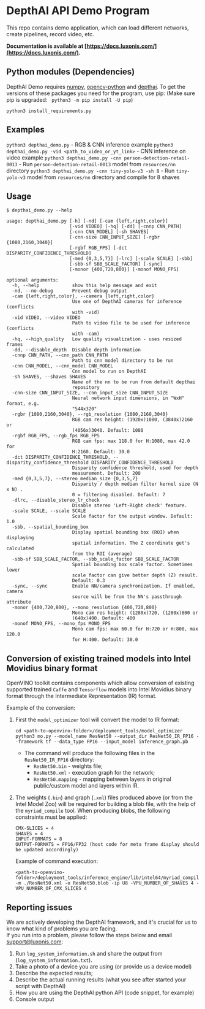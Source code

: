 # DepthAI API Demo Program

This repo contains demo application, which can load different networks, create pipelines, record video, etc.

__Documentation is available at [https://docs.luxonis.com/](https://docs.luxonis.com/).__

## Python modules (Dependencies)

DepthAI Demo requires [numpy](https://numpy.org/), [opencv-python](https://pypi.org/project/opencv-python/) and [depthai](https://github.com/luxonis/depthai-python). 
To get the versions of these packages you need for the program, use pip: (Make sure pip is upgraded: ` python3 -m pip install -U pip`)
```
python3 install_requirements.py
```

## Examples

`python3 depthai_demo.py` - RGB & CNN inference example
`python3 depthai_demo.py -vid <path_to_video_or_yt_link>` - CNN inference on video example
`python3 depthai_demo.py -cnn person-detection-retail-0013` - Run `person-detection-retail-0013` model from `resources/nn` directory
`python3 depthai_demo.py -cnn tiny-yolo-v3 -sh 8` - Run `tiny-yolo-v3` model from `resources/nn` directory and compile for 8 shaves

## Usage

```
$ depthai_demo.py --help

usage: depthai_demo.py [-h] [-nd] [-cam {left,right,color}]
                       [-vid VIDEO] [-hq] [-dd] [-cnnp CNN_PATH]
                       [-cnn CNN_MODEL] [-sh SHAVES]
                       [-cnn-size CNN_INPUT_SIZE] [-rgbr {1080,2160,3040}]
                       [-rgbf RGB_FPS] [-dct DISPARITY_CONFIDENCE_THRESHOLD]
                       [-med {0,3,5,7}] [-lrc] [-scale SCALE] [-sbb]
                       [-sbb-sf SBB_SCALE_FACTOR] [-sync]
                       [-monor {400,720,800}] [-monof MONO_FPS]

optional arguments:
  -h, --help            show this help message and exit
  -nd, --no-debug       Prevent debug output
  -cam {left,right,color}, --camera {left,right,color}
                        Use one of DepthAI cameras for inference (conflicts
                        with -vid)
  -vid VIDEO, --video VIDEO
                        Path to video file to be used for inference (conflicts
                        with -cam)
  -hq, --high_quality   Low quality visualization - uses resized frames
  -dd, --disable_depth  Disable depth information
  -cnnp CNN_PATH, --cnn_path CNN_PATH
                        Path to cnn model directory to be run
  -cnn CNN_MODEL, --cnn_model CNN_MODEL
                        Cnn model to run on DepthAI
  -sh SHAVES, --shaves SHAVES
                        Name of the nn to be run from default depthai
                        repository
  -cnn-size CNN_INPUT_SIZE, --cnn_input_size CNN_INPUT_SIZE
                        Neural network input dimensions, in "WxH" format, e.g.
                        "544x320"
  -rgbr {1080,2160,3040}, --rgb_resolution {1080,2160,3040}
                        RGB cam res height: (1920x)1080, (3840x)2160 or
                        (4056x)3040. Default: 1080
  -rgbf RGB_FPS, --rgb_fps RGB_FPS
                        RGB cam fps: max 118.0 for H:1080, max 42.0 for
                        H:2160. Default: 30.0
  -dct DISPARITY_CONFIDENCE_THRESHOLD, --disparity_confidence_threshold DISPARITY_CONFIDENCE_THRESHOLD
                        Disparity confidence threshold, used for depth
                        measurement. Default: 200
  -med {0,3,5,7}, --stereo_median_size {0,3,5,7}
                        Disparity / depth median filter kernel size (N x N) .
                        0 = filtering disabled. Default: 7
  -dlrc, --disable_stereo_lr_check
                        Disable stereo 'Left-Right check' feature.
  -scale SCALE, --scale SCALE
                        Scale factor for the output window. Default: 1.0
  -sbb, --spatial_bounding_box
                        Display spatial bounding box (ROI) when displaying
                        spatial information. The Z coordinate get's calculated
                        from the ROI (average)
  -sbb-sf SBB_SCALE_FACTOR, --sbb_scale_factor SBB_SCALE_FACTOR
                        Spatial bounding box scale factor. Sometimes lower
                        scale factor can give better depth (Z) result.
                        Default: 0.3
  -sync, --sync         Enable NN/camera synchronization. If enabled, camera
                        source will be from the NN's passthrough attribute
  -monor {400,720,800}, --mono_resolution {400,720,800}
                        Mono cam res height: (1280x)720, (1280x)800 or
                        (640x)400. Default: 400
  -monof MONO_FPS, --mono_fps MONO_FPS
                        Mono cam fps: max 60.0 for H:720 or H:800, max 120.0
                        for H:400. Default: 30.0

```


## Conversion of existing trained models into Intel Movidius binary format

OpenVINO toolkit contains components which allow conversion of existing supported trained `Caffe` and `Tensorflow` models into Intel Movidius binary format through the Intermediate Representation (IR) format.

Example of the conversion:
1. First the `model_optimizer` tool will convert the model to IR format:  

       cd <path-to-openvino-folder>/deployment_tools/model_optimizer
       python3 mo.py --model_name ResNet50 --output_dir ResNet50_IR_FP16 --framework tf --data_type FP16 --input_model inference_graph.pb

    - The command will produce the following files in the `ResNet50_IR_FP16` directory:
        - `ResNet50.bin` - weights file;
        - `ResNet50.xml` - execution graph for the network;
        - `ResNet50.mapping` - mapping between layers in original public/custom model and layers within IR.
2. The weights (`.bin`) and graph (`.xml`) files produced above (or from the Intel Model Zoo) will be required for building a blob file,
with the help of the `myriad_compile` tool. When producing blobs, the following constraints must be applied:

       CMX-SLICES = 4 
       SHAVES = 4 
       INPUT-FORMATS = 8 
       OUTPUT-FORMATS = FP16/FP32 (host code for meta frame display should be updated accordingly)

    Example of command execution:

       <path-to-openvino-folder>/deployment_tools/inference_engine/lib/intel64/myriad_compile -m ./ResNet50.xml -o ResNet50.blob -ip U8 -VPU_NUMBER_OF_SHAVES 4 -VPU_NUMBER_OF_CMX_SLICES 4

## Reporting issues

We are actively developing the DepthAI framework, and it's crucial for us to know what kind of problems you are facing.  
If you run into a problem, please follow the steps below and email support@luxonis.com: 

1. Run `log_system_information.sh` and share the output from (`log_system_information.txt`).
2. Take a photo of a device you are using (or provide us a device model)
3. Describe the expected results; 
4. Describe the actual running results (what you see after started your script with DepthAI)
5. How you are using the DepthAI python API (code snippet, for example)
6. Console output
